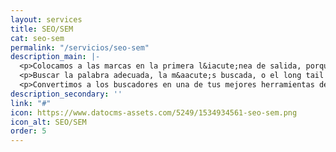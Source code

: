```yaml
---
layout: services
title: SEO/SEM
cat: seo-sem
permalink: "/servicios/seo-sem"
description_main: |-
  <p>Colocamos a las marcas en la primera l&iacute;nea de salida, porque si la marca no se encuentra en la primera p&aacute;gina de buscadores, en el mundo digital, no existe.</p>
  <p>Buscar la palabra adecuada, la m&aacute;s buscada, o el long tail que har&aacute; que tus productos aparezcan en el momento id&oacute;neo, en el lugar adecuado para generar tr&aacute;fico hacia tu web y ventas para tu empresa, esa es nuestra misi&oacute;n, esa es nuestra vocaci&oacute;n.</p>
  <p>Convertimos a los buscadores en una de tus mejores herramientas de venta. A trav&eacute;s del posicionamiento org&aacute;nico, colocamos a tu marca en el lugar que le pertenece, en primera p&aacute;gina.</p>
description_secondary: ''
link: "#"
icon: https://www.datocms-assets.com/5249/1534934561-seo-sem.png
icon_alt: SEO/SEM
order: 5
---
```


